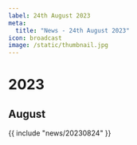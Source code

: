 ```yaml
---
label: 24th August 2023
meta:
  title: "News - 24th August 2023"
icon: broadcast
image: /static/thumbnail.jpg
---
```


# 2023
## August

{{ include "news/20230824" }}